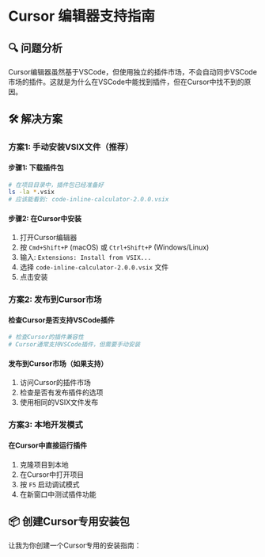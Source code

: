 # Cursor 编辑器支持指南

## 🔍 问题分析

Cursor编辑器虽然基于VSCode，但使用独立的插件市场，不会自动同步VSCode市场的插件。这就是为什么在VSCode中能找到插件，但在Cursor中找不到的原因。

## 🛠️ 解决方案

### 方案1: 手动安装VSIX文件（推荐）

#### 步骤1: 下载插件包
```bash
# 在项目目录中，插件包已经准备好
ls -la *.vsix
# 应该能看到: code-inline-calculator-2.0.0.vsix
```

#### 步骤2: 在Cursor中安装
1. 打开Cursor编辑器
2. 按 `Cmd+Shift+P` (macOS) 或 `Ctrl+Shift+P` (Windows/Linux)
3. 输入: `Extensions: Install from VSIX...`
4. 选择 `code-inline-calculator-2.0.0.vsix` 文件
5. 点击安装

### 方案2: 发布到Cursor市场

#### 检查Cursor是否支持VSCode插件
```bash
# 检查Cursor的插件兼容性
# Cursor通常支持VSCode插件，但需要手动安装
```

#### 发布到Cursor市场（如果支持）
1. 访问Cursor的插件市场
2. 检查是否有发布插件的选项
3. 使用相同的VSIX文件发布

### 方案3: 本地开发模式

#### 在Cursor中直接运行插件
1. 克隆项目到本地
2. 在Cursor中打开项目
3. 按 `F5` 启动调试模式
4. 在新窗口中测试插件功能

## 📦 创建Cursor专用安装包

让我为你创建一个Cursor专用的安装指南：
